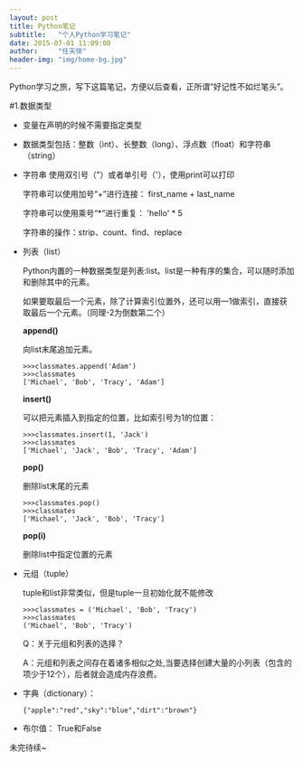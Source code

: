 ```yaml
---
layout: post
title: Python笔记
subtitle:   "个人Python学习笔记"
date: 2015-07-01 11:09:00
author:     "任天恒"
header-img: "img/home-bg.jpg"
---
```

Python学习之旅，写下这篇笔记，方便以后查看，正所谓“好记性不如烂笔头”。

#1.数据类型

*	变量在声明的时候不需要指定类型
*	数据类型包括：整数（int）、长整数（long）、浮点数（float）和字符串（string）
*	字符串
	使用双引号（"）或者单引号（'），使用print可以打印

	字符串可以使用加号“+”进行连接：	first_name + last_name

	字符串可以使用乘号“*”进行重复： 'hello' * 5

	字符串的操作：strip、count、find、replace
*	列表（list）

	Python内置的一种数据类型是列表:list。list是一种有序的集合，可以随时添加和删除其中的元素。

	如果要取最后一个元素，除了计算索引位置外，还可以用—1做索引，直接获取最后一个元素。（同理-2为倒数第二个）

	**append()**

	向list末尾追加元素。

		>>>classmates.append('Adam')
		>>>classmates
		['Michael', 'Bob', 'Tracy', 'Adam']

	**insert()**

	可以把元素插入到指定的位置，比如索引号为1的位置：

		>>>classmates.insert(1, 'Jack')
		>>>classmates
		['Michael', 'Jack', 'Bob', 'Tracy', 'Adam']

	**pop()**

	删除list末尾的元素

		>>>classmates.pop()
		>>>classmates
		['Michael', 'Jack', 'Bob', 'Tracy']

	**pop(i)**

	删除list中指定位置的元素

*	元组（tuple）

	tuple和list非常类似，但是tuple一旦初始化就不能修改

		>>>classmates = ('Michael', 'Bob', 'Tracy')
		>>>classmates
		('Michael', 'Bob', 'Tracy')

	Q：关于元组和列表的选择？

	A：元组和列表之间存在着诸多相似之处,当要选择创建大量的小列表（包含的项少于12个），后者就会造成内存浪费。

*	字典（dictionary）：

		{"apple":"red","sky":"blue","dirt":"brown"}

*	布尔值： True和False

未完待续~
